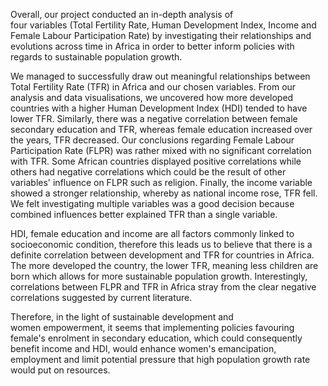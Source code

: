 Overall, our project conducted an in-depth analysis of four variables (Total Fertility Rate, Human Development Index, Income and Female Labour Participation Rate) by investigating their relationships and evolutions across time in Africa in order to better inform policies with regards to sustainable population growth.

We managed to successfully draw out meaningful relationships between Total Fertility Rate (TFR) in Africa and our chosen variables. From our analysis and data visualisations, we uncovered how more developed countries with a higher Human Development Index (HDI) tended to have lower TFR. Similarly, there was a negative correlation between female secondary education and TFR, whereas female education increased over the years, TFR decreased. Our conclusions regarding Female Labour Participation Rate (FLPR) was rather mixed with no significant correlation with TFR. Some African countries displayed positive correlations while others had negative correlations which could be the result of other variables' influence on FLPR such as religion. Finally, the income variable showed a stronger relationship, whereby as national income rose, TFR fell. We felt investigating multiple variables was a good decision because combined influences better explained TFR than a single variable.

HDI, female education and income are all factors commonly linked to socioeconomic condition, therefore this leads us to believe that there is a definite correlation between development and TFR for countries in Africa. The more developed the country, the lower TFR, meaning less children are born which allows for more sustainable population growth. Interestingly, correlations between FLPR and TFR in Africa stray from the clear negative correlations suggested by current literature. 

Therefore, in the light of sustainable development and women empowerment, it seems that implementing policies favouring female's enrolment in secondary education, which could consequently benefit income and HDI, would enhance women's emancipation, employment and limit potential pressure that high population growth rate would put on resources.
